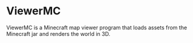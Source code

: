 # ViewerMC
 ViewerMC is a Minecraft map viewer program that loads assets from the Minecraft jar and renders the world in 3D.
